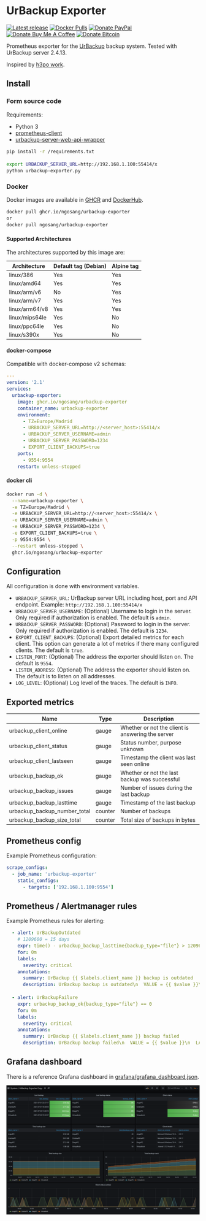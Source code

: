 # UrBackup Exporter

[![Latest release](https://img.shields.io/github/v/release/ngosang/urbackup-exporter)](https://github.com/ngosang/urbackup-exporter/releases)
[![Docker Pulls](https://img.shields.io/docker/pulls/ngosang/urbackup-exporter)](https://hub.docker.com/r/ngosang/urbackup-exporter/)
[![Donate PayPal](https://img.shields.io/badge/Donate-PayPal-green.svg)](https://www.paypal.com/cgi-bin/webscr?cmd=_s-xclick&hosted_button_id=X5NJLLX5GLTV6&source=url)
[![Donate Buy Me A Coffee](https://img.shields.io/badge/Donate-Buy%20me%20a%20coffee-yellow.svg)](https://www.buymeacoffee.com/ngosang)
[![Donate Bitcoin](https://img.shields.io/badge/Donate-Bitcoin-orange.svg)](https://en.cryptobadges.io/donate/13Hcv77AdnFWEUZ9qUpoPBttQsUT7q9TTh)

Prometheus exporter for the [UrBackup](https://www.urbackup.org/) backup system. Tested with UrBackup server 2.4.13.

Inspired by [h3po work](https://gist.github.com/h3po/36cab38d2b443c0523c4c9e83203f382).

## Install

### Form source code

Requirements:
 * Python 3
 * [prometheus-client](https://github.com/prometheus/client_python)
 * [urbackup-server-web-api-wrapper](https://github.com/uroni/urbackup-server-python-web-api-wrapper)

```bash
pip install -r /requirements.txt

export URBACKUP_SERVER_URL=http://192.168.1.100:55414/x
python urbackup-exporter.py
```

### Docker

Docker images are available in [GHCR](https://github.com/ngosang/urbackup-exporter/pkgs/container/urbackup-exporter) and [DockerHub](https://hub.docker.com/r/ngosang/urbackup-exporter).

```bash
docker pull ghcr.io/ngosang/urbackup-exporter
or
docker pull ngosang/urbackup-exporter
```

#### Supported Architectures

The architectures supported by this image are:

| Architecture     | Default tag (Debian) | Alpine tag |
| ---------------- | -------------------- | ---------- |
| linux/386        | Yes                  | Yes        |
| linux/amd64      | Yes                  | Yes        |
| linux/arm/v6     | No                   | Yes        |
| linux/arm/v7     | Yes                  | Yes        |
| linux/arm64/v8   | Yes                  | Yes        |
| linux/mips64le   | Yes                  | No         |
| linux/ppc64le    | Yes                  | No         |
| linux/s390x      | Yes                  | No         |

#### docker-compose

Compatible with docker-compose v2 schemas:

```yaml
---
version: '2.1'
services:
  urbackup-exporter:
    image: ghcr.io/ngosang/urbackup-exporter
    container_name: urbackup-exporter
    environment:
      - TZ=Europe/Madrid
      - URBACKUP_SERVER_URL=http://<server_host>:55414/x
      - URBACKUP_SERVER_USERNAME=admin
      - URBACKUP_SERVER_PASSWORD=1234
      - EXPORT_CLIENT_BACKUPS=true
    ports:
      - 9554:9554
    restart: unless-stopped
```

#### docker cli

```bash
docker run -d \
  --name=urbackup-exporter \
  -e TZ=Europe/Madrid \
  -e URBACKUP_SERVER_URL=http://<server_host>:55414/x \
  -e URBACKUP_SERVER_USERNAME=admin \
  -e URBACKUP_SERVER_PASSWORD=1234 \
  -e EXPORT_CLIENT_BACKUPS=true \
  -p 9554:9554 \
  --restart unless-stopped \
  ghcr.io/ngosang/urbackup-exporter
```

## Configuration

All configuration is done with environment variables.

- `URBACKUP_SERVER_URL`: UrBackup server URL including host, port and API endpoint. Example: `http://192.168.1.100:55414/x`
- `URBACKUP_SERVER_USERNAME`: (Optional) Username to login in the server. Only required if authorization is enabled. The default is `admin`.
- `URBACKUP_SERVER_PASSWORD`: (Optional) Password to login in the server. Only required if authorization is enabled. The default is `1234`.
- `EXPORT_CLIENT_BACKUPS`: (Optional) Export detailed metrics for each client. This option can generate a lot of metrics if there many configured clients. The default is `true`.
- `LISTEN_PORT`: (Optional) The address the exporter should listen on. The default is `9554`.
- `LISTEN_ADDRESS`: (Optional) The address the exporter should listen on. The default is
   to listen on all addresses.
- `LOG_LEVEL`: (Optional) Log level of the traces. The default is `INFO`.

## Exported metrics

| Name                          | Type    | Description                  |
| ----------------------------- | ------- | ---------------------------- |
| urbackup_client_online        | gauge   | Whether or not the client is answering the server |
| urbackup_client_status        | gauge   | Status number, purpose unknown |
| urbackup_client_lastseen      | gauge   | Timestamp the client was last seen online |
| urbackup_backup_ok            | gauge   | Whether or not the last backup was successful |
| urbackup_backup_issues        | gauge   | Number of issues during the last backup |
| urbackup_backup_lasttime      | gauge   | Timestamp of the last backup |
| urbackup_backup_number_total  | counter | Number of backups |
| urbackup_backup_size_total    | counter | Total size of backups in bytes |

## Prometheus config

Example Prometheus configuration:

```yaml
scrape_configs:
  - job_name: 'urbackup-exporter'
    static_configs:
      - targets: ['192.168.1.100:9554']
```

## Prometheus / Alertmanager rules

Example Prometheus rules for alerting:

```yaml
  - alert: UrBackupOutdated
    # 1209600 = 15 days
    expr: time() - urbackup_backup_lasttime{backup_type="file"} > 1209600
    for: 0m
    labels:
      severity: critical
    annotations:
      summary: UrBackup {{ $labels.client_name }} backup is outdated
      description: UrBackup backup is outdated\n  VALUE = {{ $value }}\n  LABELS = {{ $labels }}

  - alert: UrBackupFailure
    expr: urbackup_backup_ok{backup_type="file"} == 0
    for: 0m
    labels:
      severity: critical
    annotations:
      summary: UrBackup {{ $labels.client_name }} backup failed
      description: UrBackup backup failed\n  VALUE = {{ $value }}\n  LABELS = {{ $labels }}
```

## Grafana dashboard

There is a reference Grafana dashboard in [grafana/grafana_dashboard.json](./grafana/grafana_dashboard.json).

![](./grafana/grafana_dashboard.png)
